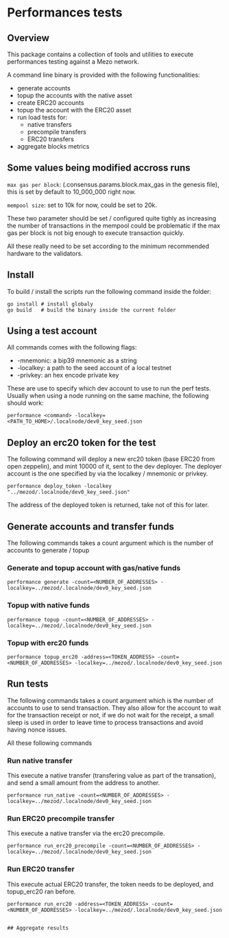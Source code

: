 # Performances tests

## Overview

This package contains a collection of tools and utilities to execute performances testing
against a Mezo network.

A command line binary is provided with the following functionalities:

- generate accounts
- topup the accounts with the native asset
- create ERC20 accounts
- topup the account with the ERC20 asset
- run load tests for:
    - native transfers
    - precompile transfers
    - ERC20 transfers
- aggregate blocks metrics

## Some values being modified accross runs

`max gas per block`: (.consensus.params.block.max_gas in the genesis file), this is set by default
to 10_000_000 right now.

`mempool size`: set to 10k for now, could be set to 20k.

These two parameter should be set / configured quite tighly as increasing the number of transactions in
the mempool could be problematic if the max gas per block is not big enough to execute transaction quickly.

All these really need to be set according to the minimum recommended hardware to the validators.

## Install

To build / install the scripts run the following command inside the folder:

```
go install # install globaly
go build   # build the binary inside the current folder
```

## Using a test account

All commands comes with the following flags:

* -mnemonic: a bip39 mnemonic as a string
* -localkey: a path to the seed account of a local testnet
* -privkey: an hex encode private key

These are use to specify which dev account to use to run the perf tests. Usually when using a node running on the same
machine, the following should work:

```
performance <command> -localkey=<PATH_TO_HOME>/.localnode/dev0_key_seed.json
```

## Deploy an erc20 token for the test

The following command will deploy a new erc20 token (base ERC20 from open zeppelin), and mint 10000 of it, sent to the
dev deployer. The deployer account is the one specified by via the localkey / mnemonic or privkey.

```
performance deploy_token -localkey "../mezod/.localnode/dev0_key_seed.json"
```

The address of the deployed token is returned, take not of this for later.

## Generate accounts and transfer funds

The following commands takes a count argument which is the number of accounts to generate / topup

### Generate and topup account with gas/native funds

```
performance generate -count=<NUMBER_OF_ADDRESSES> -localkey=../mezod/.localnode/dev0_key_seed.json
```

### Topup with native funds

```
performance topup -count=<NUMBER_OF_ADDRESSES> -localkey=../mezod/.localnode/dev0_key_seed.json
```

### Topup with erc20 funds

```
performance topup_erc20 -address=<TOKEN_ADDRESS> -count=<NUMBER_OF_ADDRESSES> -localkey=../mezod/.localnode/dev0_key_seed.json
```

## Run tests

The following commands takes a count argument which is the number of accounts to use to send transaction.
They also allow for the account to wait for the transaction receipt or not, if we do not wait for the receipt,
a small sleep is used in order to leave time to process transactions and avoid having nonce issues.

All these following commands

### Run native transfer

This execute a native transfer (transfering value as part of the transation), and send a small amount from the address
 to another.

```
performance run_native -count=<NUMBER_OF_ADDRESSES> -localkey=../mezod/.localnode/dev0_key_seed.json
```

### Run ERC20 precompile transfer

This execute a native transfer via the erc20 precompile.

```
performance run_erc20_precompile -count=<NUMBER_OF_ADDRESSES> -localkey=../mezod/.localnode/dev0_key_seed.json
```

### Run ERC20 transfer

This execute actual ERC20 transfer, the token needs to be deployed, and topup_erc20 ran before.

```
performance run_erc20 -address=<TOKEN_ADDRESS> -count=<NUMBER_OF_ADDRESSES> -localkey=../mezod/.localnode/dev0_key_seed.json


## Aggregate results
